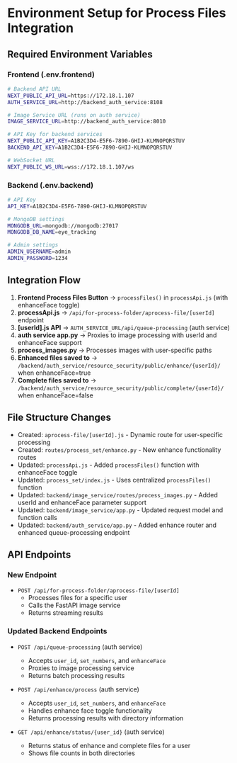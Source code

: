 # Environment Setup for Process Files Integration

## Required Environment Variables

### Frontend (.env.frontend)
```bash
# Backend API URL
NEXT_PUBLIC_API_URL=https://172.18.1.107
AUTH_SERVICE_URL=http://backend_auth_service:8108

# Image Service URL (runs on auth service)
IMAGE_SERVICE_URL=http://backend_auth_service:8010

# API Key for backend services
NEXT_PUBLIC_API_KEY=A1B2C3D4-E5F6-7890-GHIJ-KLMNOPQRSTUV
BACKEND_API_KEY=A1B2C3D4-E5F6-7890-GHIJ-KLMNOPQRSTUV

# WebSocket URL
NEXT_PUBLIC_WS_URL=wss://172.18.1.107/ws
```

### Backend (.env.backend)
```bash
# API Key
API_KEY=A1B2C3D4-E5F6-7890-GHIJ-KLMNOPQRSTUV

# MongoDB settings
MONGODB_URL=mongodb://mongodb:27017
MONGODB_DB_NAME=eye_tracking

# Admin settings
ADMIN_USERNAME=admin
ADMIN_PASSWORD=1234
```

## Integration Flow

1. **Frontend Process Files Button** → `processFiles()` in `processApi.js` (with enhanceFace toggle)
2. **processApi.js** → `/api/for-process-folder/aprocess-file/[userId]` endpoint
3. **[userId].js API** → `AUTH_SERVICE_URL/api/queue-processing` (auth service)
4. **auth service app.py** → Proxies to image processing with userId and enhanceFace support
5. **process_images.py** → Processes images with user-specific paths
6. **Enhanced files saved to** → `/backend/auth_service/resource_security/public/enhance/{userId}/` when enhanceFace=true
7. **Complete files saved to** → `/backend/auth_service/resource_security/public/complete/{userId}/` when enhanceFace=false

## File Structure Changes

- Created: `aprocess-file/[userId].js` - Dynamic route for user-specific processing
- Created: `routes/process_set/enhance.py` - New enhance functionality routes
- Updated: `processApi.js` - Added `processFiles()` function with enhanceFace toggle
- Updated: `process_set/index.js` - Uses centralized `processFiles()` function
- Updated: `backend/image_service/routes/process_images.py` - Added userId and enhanceFace parameter support
- Updated: `backend/image_service/app.py` - Updated request model and function calls
- Updated: `backend/auth_service/app.py` - Added enhance router and enhanced queue-processing endpoint

## API Endpoints

### New Endpoint
- `POST /api/for-process-folder/aprocess-file/[userId]`
  - Processes files for a specific user
  - Calls the FastAPI image service
  - Returns streaming results

### Updated Backend Endpoints
- `POST /api/queue-processing` (auth service)
  - Accepts `user_id`, `set_numbers`, and `enhanceFace`
  - Proxies to image processing service
  - Returns batch processing results

- `POST /api/enhance/process` (auth service)
  - Accepts `user_id`, `set_numbers`, and `enhanceFace`
  - Handles enhance face toggle functionality
  - Returns processing results with directory information

- `GET /api/enhance/status/{user_id}` (auth service)
  - Returns status of enhance and complete files for a user
  - Shows file counts in both directories
